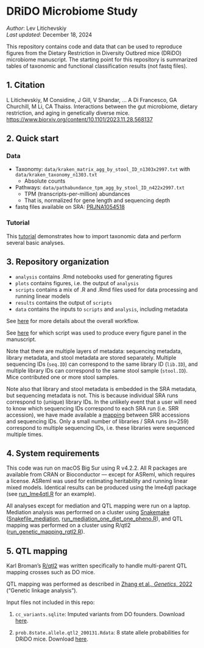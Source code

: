 DRiDO Microbiome Study
================

*Author*: Lev Litichevskiy  
*Last updated*: December 18, 2024

This repository contains code and data that can be used to reproduce
figures from the Dietary Restriction in Diversity Outbred mice (DRiDO)
microbiome manuscript. The starting point for this repository is
summarized tables of taxonomic and functional classification results
(not fastq files).

## 1. Citation

L Litichevskiy, M Considine, J Gill, V Shandar, … A Di Francesco, GA Churchill, M Li, CA Thaiss. Interactions between the gut microbiome, dietary restriction, and aging in genetically diverse mice. <https://www.biorxiv.org/content/10.1101/2023.11.28.568137>

## 2. Quick start

### Data

- Taxonomy: `data/kraken_matrix_agg_by_stool_ID_n1303x2997.txt` with
  `data/kraken_taxonomy_n1303.txt`
  - Absolute counts
- Pathways: `data/pathabundance_tpm_agg_by_stool_ID_n422x2997.txt`
  - TPM (transcripts-per-million) abundances
  - That is, normalized for gene length and sequencing depth
- fastq files available on SRA: [PRJNA1054518](https://www.ncbi.nlm.nih.gov/Traces/study/?acc=PRJNA1054518)

### Tutorial

This [tutorial](analysis/tutorial.md) demonstrates how to import
taxonomic data and perform several basic analyses.

## 3. Repository organization

- `analysis` contains .Rmd notebooks used for generating figures
- `plots` contains figures, i.e. the output of `analysis`
- `scripts` contains a mix of .R and .Rmd files used for data processing
  and running linear models
- `results` contains the output of `scripts`
- `data` contains the inputs to `scripts` and `analysis`, including
  metadata

See [here](TOC.md) for more details about the overall workflow.

See [here](script_used_for_each_figure_panel.md) for which script was used to produce every figure panel in the manuscript.

Note that there are multiple layers of metadata: sequencing metadata,
library metadata, and stool metadata are stored separately. Multiple
sequencing IDs (`seq.ID`) can correspond to the same library ID
(`lib.ID`), and multiple library IDs can correspond to the same stool
sample (`stool.ID`). Mice contributed one or more stool samples.

Note also that library and stool metadata is embedded in the SRA metadata, but sequencing metadata is not. This is because individual SRA runs correspond to (unique) library IDs. In the unlikely event that a user will need to know which sequencing IDs correspond to each SRA run (i.e. SRR accession), we have made available a [mapping](https://github.com/levlitichev/DRiDO_microbiome/blob/main/data/metadata/library_metadata_after_QC_n3213_230620.txt) between SRR accessions and sequencing IDs. Only a small number of libraries / SRA runs (n=259) correspond to multiple sequencing IDs, i.e. these libraries were sequenced multiple times.

## 4. System requirements

This code was run on macOS Big Sur using R v4.2.2. All R packages are
available from CRAN or Bioconductor — except for ASReml, which requires
a license. ASReml was used for estimating heritability and running
linear mixed models. Identical results can be produced using the lme4qtl
package (see [run_lme4qtl.R](scripts/run_lme4qtl.R) for an example).

All analyses except for mediation and QTL mapping were run on a laptop.
Mediation analysis was performed on a cluster using
[Snakemake](https://snakemake.github.io/)
([Snakefile_mediation](scripts/Snakefile_mediation),
[run_mediation_one_diet_one_pheno.R](scripts/run_mediation_one_diet_one_pheno.R)),
and QTL mapping was performed on a cluster using R/qtl2
([run_genetic_mapping_rqtl2.R](scripts/run_genetic_mapping_rqtl2.R)).

## 5. QTL mapping

Karl Broman’s [R/qtl2](https://kbroman.org/qtl2/) was written
specifically to handle multi-parent QTL mapping crosses such as DO mice.

QTL mapping was performed as described in [Zhang et al., *Genetics*,
2022](https://academic.oup.com/genetics/article/220/1/iyab157/6375446#325918956)
(“Genetic linkage analysis”).

Input files not included in this repo:

1.  `cc_variants.sqlite`: Imputed variants from DO founders. Download
    [here](https://figshare.com/articles/dataset/SQLite_database_of_variants_in_Collaborative_Cross_founder_mouse_strains/5280229).

2.  `prob.8state.allele.qtl2_200131.Rdata`: 8 state allele probabilities
    for DRiDO mice. Download
    [here](https://figshare.com/articles/dataset/Supplementary_files_associated_with_the_DRiDO_microbiome_manuscript/25043753).
